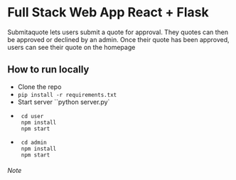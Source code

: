# Full Stack Web App React + Flask

Submitaquote lets users submit a quote for approval. They quotes can then be approved or declined by an admin. Once their quote has been approved, users can see their quote on the homepage

## How to run locally

-   Clone the repo
-   `pip install -r requirements.txt`
-   Start server ``python server.py`
-   ```
     cd user
     npm install
     npm start
    ```
-   ```
     cd admin
     npm install
     npm start
    ```

###### Note
